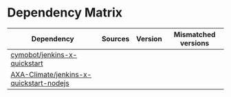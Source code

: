 # Dependency Matrix

Dependency | Sources | Version | Mismatched versions
---------- | ------- | ------- | -------------------
[cymobot/jenkins-x-quickstart](https://github.com/cymobot/jenkins-x-quickstart.git) |  | []() | 
[AXA-Climate/jenkins-x-quickstart-nodejs](https://github.com/AXA-Climate/jenkins-x-quickstart-nodejs.git) |  | []() | 
